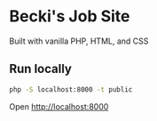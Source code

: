 # Becki's Job Site

Built with vanilla PHP, HTML, and CSS

## Run locally

```bash
php -S localhost:8000 -t public
```

Open [http://localhost:8000](http://localhost:8000)
